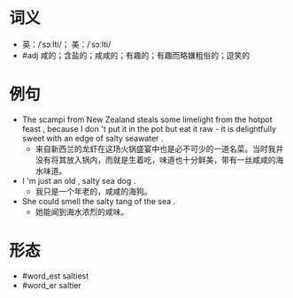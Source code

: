 # 词义
- 英：/ˈsɔːlti/； 美：/ˈsɔːlti/
- #adj 咸的；含盐的；咸咸的；有趣的；有趣而略嫌粗俗的；逗笑的
# 例句
- The scampi from New Zealand steals some limelight from the hotpot feast , because I don 't put it in the pot but eat it raw - it is delightfully sweet with an edge of salty seawater .
	- 来自新西兰的龙虾在这场火锅盛宴中也是必不可少的一道名菜。当时我并没有将其放入锅内，而就是生着吃，味道也十分鲜美，带有一丝咸咸的海水味道。
- I 'm just an old , salty sea dog .
	- 我只是一个年老的，咸咸的海狗。
- She could smell the salty tang of the sea .
	- 她能闻到海水浓烈的咸味。
# 形态
- #word_est saltiest
- #word_er saltier
